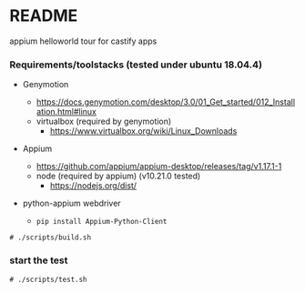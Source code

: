 # README

appium helloworld tour for castify apps


### Requirements/toolstacks (tested under ubuntu 18.04.4)

- Genymotion
  - https://docs.genymotion.com/desktop/3.0/01_Get_started/012_Installation.html#linux
  - virtualbox (required by genymotion)
    - https://www.virtualbox.org/wiki/Linux_Downloads

- Appium
  - https://github.com/appium/appium-desktop/releases/tag/v1.17.1-1
  - node (required by appium) (v10.21.0 tested)
    - https://nodejs.org/dist/

- python-appium webdriver
  - `pip install Appium-Python-Client`

```
# ./scripts/build.sh
```

### start the test
```
# ./scripts/test.sh
```